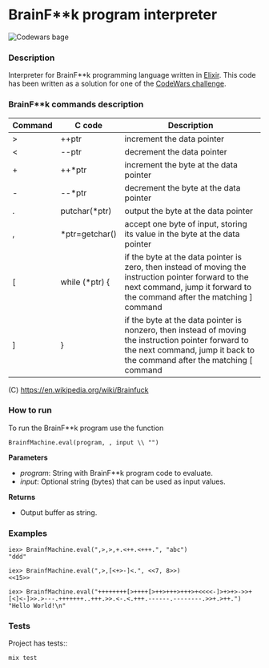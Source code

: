 # BrainF**k program interpreter

![Codewars bage](https://www.codewars.com/users/KSerhii/badges/large)

### Description

Interpreter for BrainF**k programming language written in [Elixir](https://elixir-lang.org/).
This code has been written as a solution for one of the [CodeWars challenge](https://www.codewars.com/kata/526156943dfe7ce06200063e).

### BrainF**k commands description

| Command | C code          | Description                                     |
|---------|-----------------|-------------------------------------------------|
| >       | ++ptr           | increment the data pointer                      |
| <       | --ptr           | decrement the data pointer                      |
| +       | ++*ptr          | increment the byte at the data pointer          |
| -       | --*ptr          | decrement the byte at the data pointer          |
| .       | putchar(*ptr)   | output the byte at the data pointer             |
| ,       | *ptr=getchar()  | accept one byte of input, storing its value in the byte at the data pointer |
| [       | while (*ptr) {  | if the byte at the data pointer is zero, then instead of moving the instruction pointer forward to the next command, jump it forward to the command after the matching ] command |
| ]       | }               | if the byte at the data pointer is nonzero, then instead of moving the instruction pointer forward to the next command, jump it back to the command after the matching [ command |

(C) https://en.wikipedia.org/wiki/Brainfuck


### How to run
To run the BrainF**k program use the function

    BrainfMachine.eval(program, , input \\ "")


__Parameters__

- *program*: String with BrainF**k program code to evaluate.
- *input*: Optional string (bytes) that can be used as input values.

__Returns__

- Output buffer as string.


### Examples

    iex> BrainfMachine.eval(",>,>,+.<++.<+++.", "abc")
    "ddd"
    
    iex> BrainfMachine.eval(",>,[<+>-]<.", <<7, 8>>)
    <<15>>
    
    iex> BrainfMachine.eval("++++++++[>++++[>++>+++>+++>+<<<<-]>+>+>->>+[<]<-]>>.>---.+++++++..+++.>>.<-.<.+++.------.--------.>>+.>++.")
    "Hello World!\n"


### Tests

Project has tests::

    mix test


